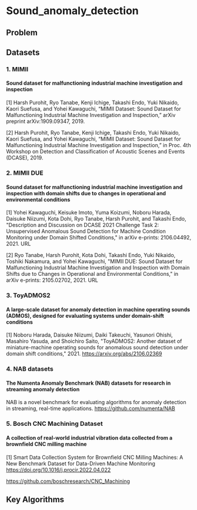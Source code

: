# Sound_anomaly_detection

## Problem

## Datasets

### 1. MIMII

#### Sound dataset for malfunctioning industrial machine investigation and inspection

[1] Harsh Purohit, Ryo Tanabe, Kenji Ichige, Takashi Endo, Yuki Nikaido, Kaori
Suefusa, and Yohei Kawaguchi, “MIMII Dataset: Sound Dataset for Malfunctioning
Industrial Machine Investigation and Inspection,” arXiv preprint
arXiv:1909.09347, 2019.

[2] Harsh Purohit, Ryo Tanabe, Kenji Ichige, Takashi Endo, Yuki Nikaido, Kaori
Suefusa, and Yohei Kawaguchi, “MIMII Dataset: Sound Dataset for Malfunctioning
Industrial Machine Investigation and Inspection,” in Proc. 4th Workshop on
Detection and Classification of Acoustic Scenes and Events (DCASE), 2019.

### 2. MIMII DUE

#### Sound dataset for malfunctioning industrial machine investigation and inspection with domain shifts due to changes in operational and environmental conditions

[1] Yohei Kawaguchi, Keisuke Imoto, Yuma Koizumi, Noboru Harada, Daisuke
Niizumi, Kota Dohi, Ryo Tanabe, Harsh Purohit, and Takashi Endo, "Description
and Discussion on DCASE 2021 Challenge Task 2: Unsupervised Anomalous Sound
Detection for Machine Condition Monitoring under Domain Shifted Conditions," in
arXiv e-prints: 2106.04492, 2021. URL

[2] Ryo Tanabe, Harsh Purohit, Kota Dohi, Takashi Endo, Yuki Nikaido, Toshiki
Nakamura, and Yohei Kawaguchi, "MIMII DUE: Sound Dataset for Malfunctioning
Industrial Machine Investigation and Inspection with Domain Shifts due to
Changes in Operational and Environmental Conditions," in arXiv e-prints:
2105.02702, 2021. URL

### 3. ToyADMOS2

#### A large-scale dataset for anomaly detection in machine operating sounds (ADMOS), designed for evaluating systems under domain-shift conditions

[1] Noboru Harada, Daisuke Niizumi, Daiki Takeuchi, Yasunori Ohishi, Masahiro
Yasuda, and Shoichiro Saito, "ToyADMOS2: Another dataset of miniature-machine
operating sounds for anomalous sound detection under domain shift
conditions," 2021. https://arxiv.org/abs/2106.02369

### 4. NAB datasets

#### The Numenta Anomaly Benchmark (NAB) datasets for research in streaming anomaly detection

NAB is a novel benchmark for evaluating algorithms for anomaly detection in
streaming, real-time applications. https://github.com/numenta/NAB

### 5. Bosch CNC Machining Dataset

#### A collection of real-world industrial vibration data collected from a brownfield CNC milling machine

[1] Smart Data Collection System for Brownfield CNC Milling Machines: A New
Benchmark Dataset for Data-Driven Machine Monitoring
https://doi.org/10.1016/j.procir.2022.04.022

https://github.com/boschresearch/CNC_Machining

## Key Algorithms
